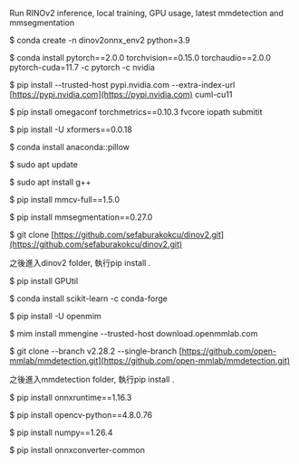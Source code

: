 
Run RINOv2 inference, local training, GPU usage, latest mmdetection and mmsegmentation

$ conda create -n dinov2onnx_env2 python=3.9

$ conda install pytorch==2.0.0 torchvision==0.15.0 torchaudio==2.0.0 pytorch-cuda=11.7 -c pytorch -c nvidia

$ pip install --trusted-host pypi.nvidia.com --extra-index-url [https://pypi.nvidia.com](https://pypi.nvidia.com) cuml-cu11

$ pip install omegaconf torchmetrics==0.10.3 fvcore iopath submitit

$ pip install -U xformers==0.0.18

$ conda install anaconda::pillow

$ sudo apt update

$ sudo apt install g++

$ pip install mmcv-full==1.5.0

$ pip install mmsegmentation==0.27.0

$ git clone [https://github.com/sefaburakokcu/dinov2.git](https://github.com/sefaburakokcu/dinov2.git)

之後進入dinov2 folder, 執行pip install .

$ pip install GPUtil

$ conda install scikit-learn -c conda-forge

$ pip install -U openmim

$ mim install mmengine --trusted-host download.openmmlab.com

$ git clone --branch v2.28.2 --single-branch [https://github.com/open-mmlab/mmdetection.git](https://github.com/open-mmlab/mmdetection.git)

之後進入mmdetection folder, 執行pip install .

$ pip install onnxruntime==1.16.3

$ pip install opencv-python==4.8.0.76

$ pip install numpy==1.26.4

$ pip install onnxconverter-common